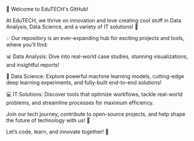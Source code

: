 👋 Welcome to EduTECH's GitHub!

At EduTECH, we thrive on innovation and love creating cool stuff in Data Analysis, Data Science, and a variety of IT solutions! 🚀

💡 Our repository is an ever-expanding hub for exciting projects and tools, where you’ll find:

📊 Data Analysis: Dive into real-world case studies, stunning visualizations, and insightful reports!

🤖 Data Science: Explore powerful machine learning models, cutting-edge deep learning experiments, and fully-built end-to-end solutions!

💻 IT Solutions: Discover tools that optimize workflows, tackle real-world problems, and streamline processes for maximum efficiency.

Join our tech journey, contribute to open-source projects, and help shape the future of technology with us! 🙌

Let’s code, learn, and innovate together! 🎉

